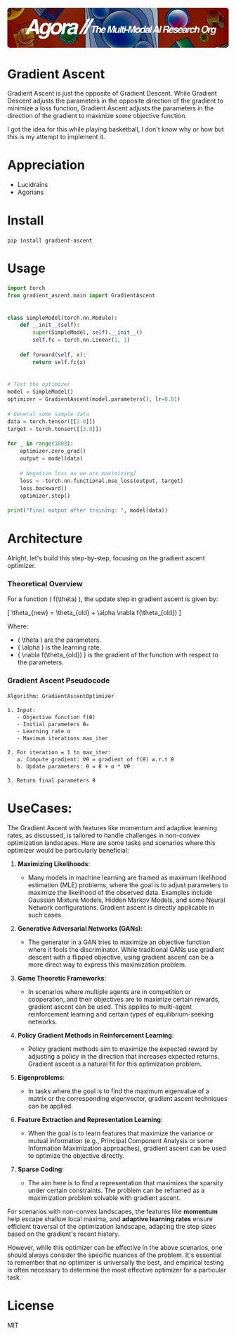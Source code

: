 [![Multi-Modality](agorabanner.png)](https://discord.gg/qUtxnK2NMf)

# Gradient Ascent
Gradient Ascent is just the opposite of Gradient Descent. While Gradient Descent adjusts the parameters in the opposite direction of the gradient to minimize a loss function, Gradient Ascent adjusts the parameters in the direction of the gradient to maximize some objective function.


I got the idea for this while playing basketball, I don't know why or how but this is my attempt to implement it.



# Appreciation
* Lucidrains
* Agorians

# Install
`pip install gradient-ascent`

# Usage
```python
import torch
from gradient_ascent.main import GradientAscent


class SimpleModel(torch.nn.Module):
    def __init__(self):
        super(SimpleModel, self).__init__()
        self.fc = torch.nn.Linear(1, 1)

    def forward(self, x):
        return self.fc(x)


# Test the optimizer
model = SimpleModel()
optimizer = GradientAscent(model.parameters(), lr=0.01)

# General some sample data
data = torch.tensor([[2.0]])
target = torch.tensor([[3.0]])

for _ in range(1000):
    optimizer.zero_grad()
    output = model(data)

    # Negative loss as we are maximizing]
    loss = -torch.nn.functional.mse_loss(output, target)
    loss.backward()
    optimizer.step()

print("Final output after training: ", model(data))

```

# Architecture
Alright, let's build this step-by-step, focusing on the gradient ascent optimizer. 

### Theoretical Overview
For a function \( f(\theta) \), the update step in gradient ascent is given by:

\[ \theta_{new} = \theta_{old} + \alpha \nabla f(\theta_{old}) \]

Where:
- \( \theta \) are the parameters.
- \( \alpha \) is the learning rate.
- \( \nabla f(\theta_{old}) \) is the gradient of the function with respect to the parameters.

### Gradient Ascent Pseudocode

```
Algorithm: GradientAscentOptimizer

1. Input: 
   - Objective function f(θ)
   - Initial parameters θ₀
   - Learning rate α
   - Maximum iterations max_iter

2. For iteration = 1 to max_iter:
   a. Compute gradient: ∇θ = gradient of f(θ) w.r.t θ
   b. Update parameters: θ = θ + α * ∇θ

3. Return final parameters θ
```



# UseCases:
The Gradient Ascent with features like momentum and adaptive learning rates, as discussed, is tailored to handle challenges in non-convex optimization landscapes. Here are some tasks and scenarios where this optimizer would be particularly beneficial:

1. **Maximizing Likelihoods**: 
   - Many models in machine learning are framed as maximum likelihood estimation (MLE) problems, where the goal is to adjust parameters to maximize the likelihood of the observed data. Examples include Gaussian Mixture Models, Hidden Markov Models, and some Neural Network configurations. Gradient ascent is directly applicable in such cases.

2. **Generative Adversarial Networks (GANs)**:
   - The generator in a GAN tries to maximize an objective function where it fools the discriminator. While traditional GANs use gradient descent with a flipped objective, using gradient ascent can be a more direct way to express this maximization problem.

3. **Game Theoretic Frameworks**:
   - In scenarios where multiple agents are in competition or cooperation, and their objectives are to maximize certain rewards, gradient ascent can be used. This applies to multi-agent reinforcement learning and certain types of equilibrium-seeking networks.

4. **Policy Gradient Methods in Reinforcement Learning**:
   - Policy gradient methods aim to maximize the expected reward by adjusting a policy in the direction that increases expected returns. Gradient ascent is a natural fit for this optimization problem.

5. **Eigenproblems**:
   - In tasks where the goal is to find the maximum eigenvalue of a matrix or the corresponding eigenvector, gradient ascent techniques can be applied.

6. **Feature Extraction and Representation Learning**:
   - When the goal is to learn features that maximize the variance or mutual information (e.g., Principal Component Analysis or some Information Maximization approaches), gradient ascent can be used to optimize the objective directly.

7. **Sparse Coding**:
   - The aim here is to find a representation that maximizes the sparsity under certain constraints. The problem can be reframed as a maximization problem solvable with gradient ascent.

For scenarios with non-convex landscapes, the features like **momentum** help escape shallow local maxima, and **adaptive learning rates** ensure efficient traversal of the optimization landscape, adapting the step sizes based on the gradient's recent history.

However, while this optimizer can be effective in the above scenarios, one should always consider the specific nuances of the problem. It's essential to remember that no optimizer is universally the best, and empirical testing is often necessary to determine the most effective optimizer for a particular task.

# License
MIT

